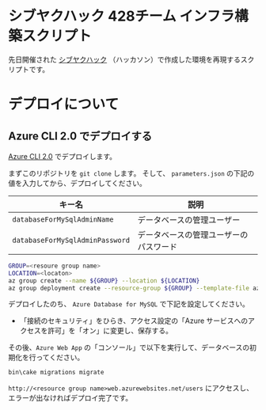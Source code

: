 シブヤクハック 428チーム インフラ構築スクリプト
====

先日開催された [シブヤクハック](https://www.shibuyaku-hack.tech/) （ハッカソン）で作成した環境を再現するスクリプトです。

デプロイについて
====

Azure CLI 2.0 でデプロイする
----

[Azure CLI 2.0](https://docs.microsoft.com/en-us/cli/azure/install-azure-cli?view=azure-cli-latest) でデプロイします。

まずこのリポジトリを `git clone` します。
そして、 `parameters.json` の下記の値を入力してから、デプロイしてください。

| キー名 | 説明 |
| --- | --- |
| `databaseForMySqlAdminName` | データベースの管理ユーザー |
| `databaseForMySqlAdminPassword` | データベースの管理ユーザーのパスワード |

```bash
GROUP=<resoure group name>
LOCATION=<locaton>
az group create --name ${GROUP} --location ${LOCATION}
az group deployment create --resource-group ${GROUP} --template-file azuredeploy.json --parameters @parameters.json
```

デプロイしたのち、 `Azure Database for MySQL` で下記を設定してください。

-  「接続のセキュリティ」をひらき、アクセス設定の「Azure サービスへのアクセスを許可」を「オン」に変更し、保存する。

その後、`Azure Web App` の「コンソール」で以下を実行して、データベースの初期化を行ってください。

```
bin\cake migrations migrate
```

`http://<resource group name>web.azurewebsites.net/users` にアクセスし、エラーが出なければデプロイ完了です。
